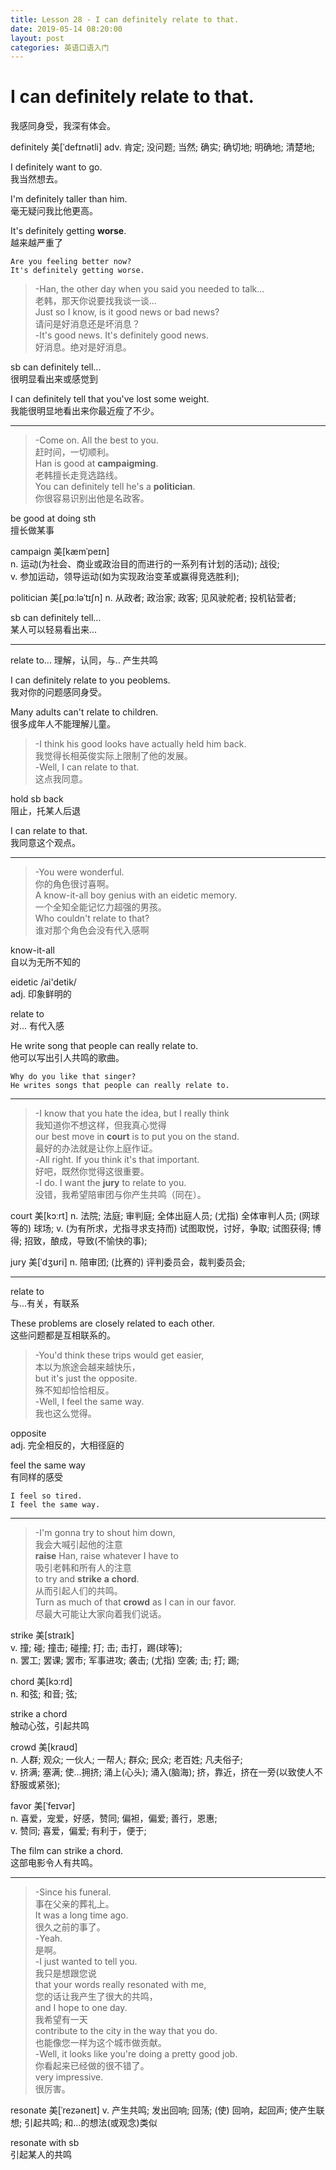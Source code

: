 ```yaml
---
title: Lesson 28 - I can definitely relate to that.
date: 2019-05-14 08:20:00
layout: post
categories: 英语口语入门
---
```


# I can definitely relate to that.

我感同身受，我深有体会。

definitely	美[ˈdefɪnətli]
adv.	肯定; 没问题; 当然; 确实; 确切地; 明确地; 清楚地;

I definitely want to go.  
我当然想去。

I'm definitely taller than him.  
毫无疑问我比他更高。

It's definitely getting **worse**.  
越来越严重了

~~~
Are you feeling better now?
It's definitely getting worse.
~~~

> -Han, the other day when you said you needed to talk...   
> 老韩，那天你说要找我谈一谈...  
> Just so I know, is it  good news or bad news?  
> 请问是好消息还是坏消息？  
> -It's good news. It's definitely good news.  
> 好消息。绝对是好消息。  

sb can definitely tell...  
很明显看出来或感觉到

I can definitely tell that you've lost some weight.   
我能很明显地看出来你最近瘦了不少。

---

> -Come on. All the best to you.  
> 赶时间，一切顺利。  
> Han is good at **campaigming**.  
> 老韩擅长走竞选路线。  
> You can definitely tell he's a **politician**.  
> 你很容易识别出他是名政客。 

be good at doing sth  
擅长做某事

campaign	美[kæmˈpeɪn]  
n.	运动(为社会、商业或政治目的而进行的一系列有计划的活动); 战役;  
v.	参加运动，领导运动(如为实现政治变革或赢得竞选胜利);

politician	美[ˌpɑːləˈtɪʃn]
n.	从政者; 政治家; 政客; 见风驶舵者; 投机钻营者;

sb can definitely tell...  
某人可以轻易看出来...

----

relate to... 
理解，认同，与.. 产生共鸣

I can definitely relate to you peoblems.  
我对你的问题感同身受。  

Many adults can't relate to children.  
很多成年人不能理解儿童。

> -I think his good looks have actually held him back.  
> 我觉得长相英俊实际上限制了他的发展。  
> -Well, I can relate to that.  
> 这点我同意。  

hold sb back  
阻止，托某人后退

I can relate to that.  
我同意这个观点。

---

> -You were wonderful.  
> 你的角色很讨喜啊。  
> A know-it-all boy genius with an eidetic memory.  
> 一个全知全能记忆力超强的男孩。  
> Who couldn't relate to that?  
> 谁对那个角色会没有代入感啊

know-it-all  
自以为无所不知的

eidetic  /ai'detik/  
adj. 印象鲜明的

relate to   
对... 有代入感

He write song that people can really relate to.  
他可以写出引人共鸣的歌曲。  

~~~
Why do you like that singer? 
He writes songs that people can really relate to.
~~~

---

> -I know that you hate the idea, but I really think  
> 我知道你不想这样，但我真心觉得  
> our best move in **court** is to put you on the stand.  
> 最好的办法就是让你上庭作证。  
> -All right. If you think it's that important.  
> 好吧，既然你觉得这很重要。  
> -I do. I want the **jury** to relate to you.  
> 没错，我希望陪审团与你产生共鸣（同在）。  

court	美[kɔːrt]
n.	法院; 法庭; 审判庭; 全体出庭人员; (尤指) 全体审判人员; (网球等的) 球场;
v.	(为有所求，尤指寻求支持而) 试图取悦，讨好，争取; 试图获得; 博得; 招致，酿成，导致(不愉快的事);

jury	美[ˈdʒʊri]
n.	陪审团; (比赛的) 评判委员会，裁判委员会;

---

relate to  
与...有关，有联系

These problems are closely related to each other.  
这些问题都是互相联系的。

> -You'd think these trips would get easier,  
> 本以为旅途会越来越快乐，  
> but it's just the opposite.  
> 殊不知却恰恰相反。  
> -Well, I feel the same way.  
> 我也这么觉得。   

opposite  
adj. 完全相反的，大相径庭的

feel the same way  
有同样的感受

~~~
I feel so tired.
I feel the same way.
~~~

---

> -I'm gonna try to shout him down,  
> 我会大喊引起他的注意  
> **raise** Han, raise whatever I have to  
> 吸引老韩和所有人的注意  
> to try and **strike** **a** **chord**.  
> 从而引起人们的共鸣。  
> Turn as much of that **crowd** as I can in our favor.  
> 尽最大可能让大家向着我们说话。

strike	美[straɪk]  
v.	撞; 碰; 撞击; 碰撞; 打; 击; 击打，踢(球等);  
n.	罢工; 罢课; 罢市; 军事进攻; 袭击; (尤指) 空袭; 击; 打; 踢;

chord	美[kɔːrd]  
n.	和弦; 和音; 弦;

strike a chord  
触动心弦，引起共鸣

crowd	美[kraʊd]  
n.	人群; 观众; 一伙人; 一帮人; 群众; 民众; 老百姓; 凡夫俗子;  
v.	挤满; 塞满; 使…拥挤; 涌上(心头); 涌入(脑海); 挤，靠近，挤在一旁(以致使人不舒服或紧张);

favor	美[ˈfeɪvər]  
n.	喜爱，宠爱，好感，赞同; 偏袒，偏爱; 善行，恩惠;  
v.	赞同; 喜爱，偏爱; 有利于，便于;

The film can strike a chord.  
这部电影令人有共鸣。

---

> -Since his funeral.  
> 事在父亲的葬礼上。  
> It was a long time ago.  
> 很久之前的事了。  
> -Yeah.  
> 是啊。  
> -I just wanted to tell you.  
> 我只是想跟您说  
> that your words really resonated with me,  
> 您的话让我产生了很大的共鸣，  
> and I hope to one day.  
> 我希望有一天  
> contribute to the city in the way that you do.  
> 也能像您一样为这个城市做贡献。  
> -Well, it looks like you're doing a pretty good job.  
> 你看起来已经做的很不错了。  
> very impressive.  
> 很厉害。

resonate	美[ˈrezəneɪt]
v.	产生共鸣; 发出回响; 回荡; (使) 回响，起回声; 使产生联想; 引起共鸣; 和…的想法(或观念)类似

resonate with sb  
引起某人的共鸣


